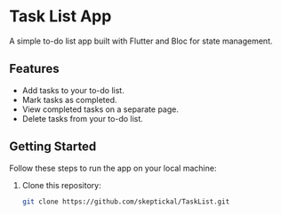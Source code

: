 # Task List App

A simple to-do list app built with Flutter and Bloc for state management.

## Features

- Add tasks to your to-do list.
- Mark tasks as completed.
- View completed tasks on a separate page.
- Delete tasks from your to-do list.

## Getting Started

Follow these steps to run the app on your local machine:

1. Clone this repository:

   ```bash
   git clone https://github.com/skeptickal/TaskList.git